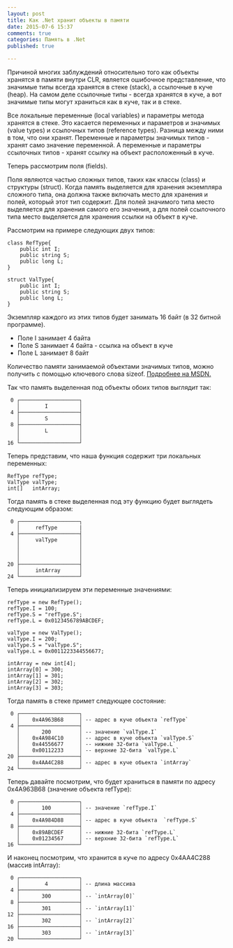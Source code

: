 ```yaml
---
layout: post
title: Как .Net хранит объекты в памяти
date: 2015-07-6 15:37
comments: true
categories: Память в .Net
published: true

---
```


Причиной многих заблуждений относительно того как объекты хранятся в памяти внутри CLR, является ошибочное представление, что значимые типы всегда хранятся в стеке (stack), а ссылочные в куче (heap). На самом деле ссылочные типы - всегда хранятся в куче, а вот значимые типы могут храниться как в куче, так и в стеке.

Все локальные переменные (local variables) и параметры метода хранятся в стеке. Это касается переменных и параметров и значимых (value types) и ссылочных типов (reference types). Разница между ними в том, что они хранят. Переменные и параметры значимых типов - хранят само значение переменной. А переменные и параметры ссылочных типов - хранят ссылку на объект расположенный в куче.

Теперь рассмотрим поля (fields).

Поля являются частью сложных типов, таких как классы (class) и структуры (struct).
Когда память выделяется для хранения экземпляра сложного типа, она должна также включать место для хранения и полей, который этот тип содержит. Для полей значимого типа место выделяется для хранения самого его значения, а для полей ссылочного типа место выделяется для хранения ссылки на объект в куче.

<!--excerpt-->

Рассмотрим на примере следующих двух типов:

    class RefType{
	    public int I;
	    public string S;
    	public long L;
    }
    
    struct ValType{
	    public int I;
	    public string S;
	    public long L;
    }

Экземпляр каждого из этих типов будет занимать 16 байт (в 32 битной программе).

- Поле I занимает 4 байта
- Поле S занимает 4 байта - ссылка на объект в куче
- Поле L занимает 8 байт

Количество памяти занимаемой объектами значимых типов, можно получить с помощью ключевого слова sizeof. [Подробнее на MSDN.](https://msdn.microsoft.com/ru-ru/library/eahchzkf.aspx)

Так что память выделенная под объекты обоих типов выглядит так:
	
	 0 ┌───────────────────┐
	   │        I          │
	 4 ├───────────────────┤
	   │        S          │
	 8 ├───────────────────┤
	   │        L          │
	   │                   │
	16 └───────────────────┘

Теперь представим, что наша функция содержит три локальных переменных:

	RefType refType;
	ValType valType;
	int[]   intArray;

Тогда память в стеке выделенная под эту функцию будет выглядеть следующим образом:

	 0 ┌───────────────────┐
	   │	 refType	   |
	 4 ├───────────────────┤
	   │     valType       │
	   │                   │
	   │                   │
	   │                   │
	20 ├───────────────────┤
	   │	 intArray	   │
	24 └───────────────────┘

Теперь инициализируем эти переменные значениями:

	refType = new RefType();
	refType.I = 100;
	refType.S = "refType.S";
	refType.L = 0x0123456789ABCDEF;
	
	valType = new ValType();
	valType.I = 200;
	valType.S = "valType.S";
	valType.L = 0x0011223344556677;
	
	intArray = new int[4];
	intArray[0] = 300;
	intArray[1] = 301;
	intArray[2] = 302;
	intArray[3] = 303;

Тогда память в стеке примет следующее состояние:

	 0 ┌───────────────────┐
	   │    0x4A963B68     │ -- адрес в куче объекта `refType`
	 4 ├───────────────────┤
	   │       200         │ -- значение `valType.I`
	   │    0x4A984C10     │ -- адрес в куче объекта `valType.S`
	   │    0x44556677     │ -- нижние 32-бита `valType.L`
	   │    0x00112233     │ -- верхние 32-бита `valType.L`
	20 ├───────────────────┤
	   │    0x4AA4C288     │ -- адрес в куче объекта `intArray`
	24 └───────────────────┘
 
Теперь давайте посмотрим, что будет храниться в памяти по адресу 0x4A963B68 (значение объекта refType):

	 0 ┌───────────────────┐
	   │       100         │ -- значение `refType.I`
	 4 ├───────────────────┤
	   │    0x4A984D88     │ -- адрес в куче объекта  `refType.S`
	 8 ├───────────────────┤
	   │    0x89ABCDEF     │ -- нижние 32-бита `refType.L`
	   │    0x01234567     │ -- верхние 32-бита `refType.L`
	16 └───────────────────┘

 И наконец посмотрим, что хранится в куче по адресу 0x4AA4C288 (массив intArray):

	 0 ┌───────────────────┐
	   │        4          │ -- длина массива
	 4 ├───────────────────┤
	   │       300         │ -- `intArray[0]`
	 8 ├───────────────────┤
	   │       301         │ -- `intArray[1]`
	12 ├───────────────────┤
	   │       302         │ -- `intArray[2]`
	16 ├───────────────────┤
	   │       303         │ -- `intArray[3]`
	20 └───────────────────┘

